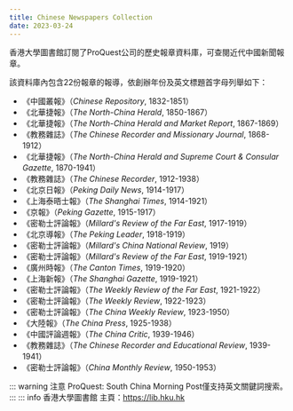 ```yaml
---
title: Chinese Newspapers Collection
date: 2023-03-24
---
```

<adsense></adsense>

香港大學圖書館訂閱了ProQuest公司的歷史報章資料庫，可查閱近代中國新聞報章。

該資料庫內包含22份報章的報導，依創辦年份及英文標題首字母列舉如下：

- 《中國叢報》（*Chinese Repository*, 1832-1851）
- 《北華捷報》（*The North-China Herald*, 1850-1867）
- 《北華捷報》（*The North-China Herald and Market Report*, 1867-1869）
- 《教務雜誌》（*The Chinese Recorder and Missionary Journal*, 1868-1912）
- 《北華捷報》（*The North-China Herald and Supreme Court & Consular Gazette*, 1870-1941）
- 《教務雜誌》（*The Chinese Recorder*, 1912-1938）
- 《北京日報》（*Peking Daily News*, 1914-1917）
- 《上海泰晤士報》（*The Shanghai Times*, 1914-1921）
- 《京報》（*Peking Gazette*, 1915-1917）
- 《密勒士評論報》（*Millard's Review of the Far East*, 1917-1919）
- 《北京導報》（*The Peking Leader*, 1918-1919）
- 《密勒士評論報》（*Millard's China National Review*, 1919）
- 《密勒士評論報》（*Millard's Review of the Far East*, 1919-1921）
- 《廣州時報》（*The Canton Times*, 1919-1920）
- 《上海新報》（*The Shanghai Gazette*, 1919-1921）
- 《密勒士評論報》（*The Weekly Review of the Far East*, 1921-1922）
- 《密勒士評論報》（*The Weekly Review*, 1922-1923）
- 《密勒士評論報》（*The China Weekly Review*, 1923-1950）
- 《大陸報》（*The China Press*, 1925-1938）
- 《中國評論週報》（*The China Critic*, 1939-1946）
- 《教務雜誌》（*The Chinese Recorder and Educational Review*, 1939-1941）
- 《密勒士評論報》（*China Monthly Review*, 1950-1953）

::: warning 注意
ProQuest: South China Morning Post僅支持英文關鍵詞搜索。
:::
::: info 香港大學圖書館
主頁：<https://lib.hku.hk>